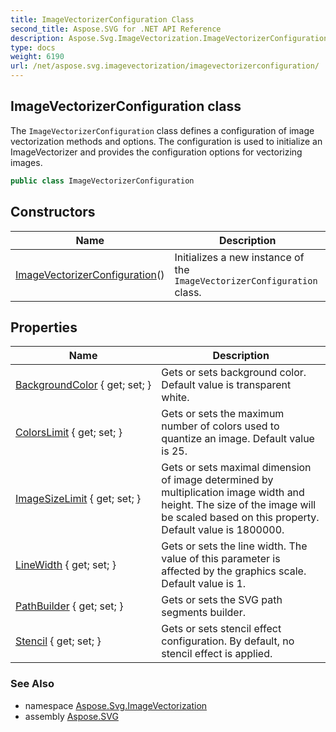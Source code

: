 ```yaml
---
title: ImageVectorizerConfiguration Class
second_title: Aspose.SVG for .NET API Reference
description: Aspose.Svg.ImageVectorization.ImageVectorizerConfiguration class. The ImageVectorizerConfiguration class defines a configuration of image vectorization methods and options. The configuration is used to initialize an ImageVectorizer and provides the configuration options for vectorizing images
type: docs
weight: 6190
url: /net/aspose.svg.imagevectorization/imagevectorizerconfiguration/
---
```

## ImageVectorizerConfiguration class

The `ImageVectorizerConfiguration` class defines a configuration of image vectorization methods and options. The configuration is used to initialize an ImageVectorizer and provides the configuration options for vectorizing images.

```csharp
public class ImageVectorizerConfiguration
```

## Constructors

| Name | Description |
| --- | --- |
| [ImageVectorizerConfiguration](imagevectorizerconfiguration/)() | Initializes a new instance of the `ImageVectorizerConfiguration` class. |

## Properties

| Name | Description |
| --- | --- |
| [BackgroundColor](../../aspose.svg.imagevectorization/imagevectorizerconfiguration/backgroundcolor/) { get; set; } | Gets or sets background color. Default value is transparent white. |
| [ColorsLimit](../../aspose.svg.imagevectorization/imagevectorizerconfiguration/colorslimit/) { get; set; } | Gets or sets the maximum number of colors used to quantize an image. Default value is 25. |
| [ImageSizeLimit](../../aspose.svg.imagevectorization/imagevectorizerconfiguration/imagesizelimit/) { get; set; } | Gets or sets maximal dimension of image determined by multiplication image width and height. The size of the image will be scaled based on this property. Default value is 1800000. |
| [LineWidth](../../aspose.svg.imagevectorization/imagevectorizerconfiguration/linewidth/) { get; set; } | Gets or sets the line width. The value of this parameter is affected by the graphics scale. Default value is 1. |
| [PathBuilder](../../aspose.svg.imagevectorization/imagevectorizerconfiguration/pathbuilder/) { get; set; } | Gets or sets the SVG path segments builder. |
| [Stencil](../../aspose.svg.imagevectorization/imagevectorizerconfiguration/stencil/) { get; set; } | Gets or sets stencil effect configuration. By default, no stencil effect is applied. |

### See Also

* namespace [Aspose.Svg.ImageVectorization](../../aspose.svg.imagevectorization/)
* assembly [Aspose.SVG](../../)
